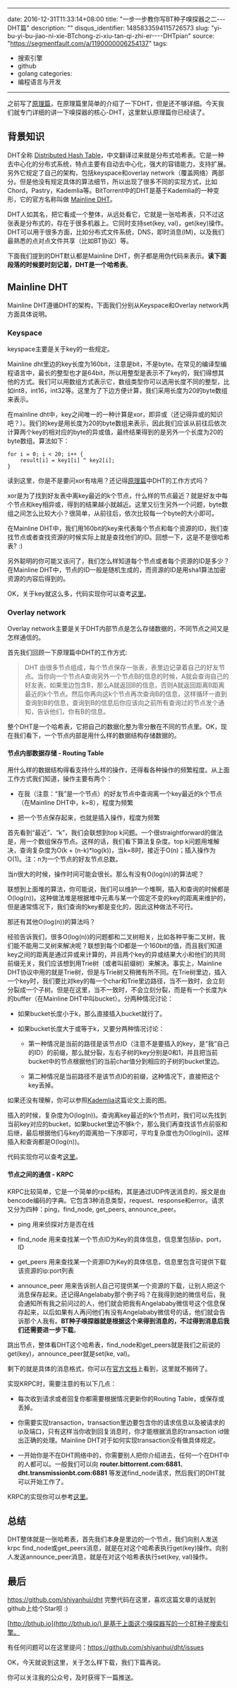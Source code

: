 
---
date: 2016-12-31T11:33:14+08:00
title: "一步一步教你写BT种子嗅探器之二---DHT篇"
description: ""
disqus_identifier: 1485833594115726573
slug: "yi-bu-yi-bu-jiao-ni-xie-BTchong-zi-xiu-tan-qi-zhi-er----DHTpian"
source: "https://segmentfault.com/a/1190000006254137"
tags: 
- 搜索引擎 
- github 
- golang 
categories:
- 编程语言与开发
---

之前写了[原理篇](http://www.jianshu.com/p/5c8e1ef0e0c3)，在原理篇里简单的介绍了一下DHT，但是还不够详细。今天我们就专门详细的讲一下嗅探器的核心-DHT，这里默认原理篇你已经读了。

背景知识
--------

DHT全称 [Distributed Hash
Table](https://en.wikipedia.org/wiki/Distributed_hash_table)，中文翻译过来就是分布式哈希表。它是一种去中心化的分布式系统，特点主要有自动去中心化，强大的容错能力，支持扩展。另外它规定了自己的架构，包括keyspace和overlay
network（覆盖网络）两部分。但是他没有规定具体的算法细节，所以出现了很多不同的实现方式，比如Chord，Pastry，Kademlia等。BitTorrent中的DHT是基于Kademlia的一种变形，它的官方名称叫做
[Mainline DHT](https://en.wikipedia.org/wiki/Mainline_DHT)。

DHT人如其名，把它看成一个整体，从远处看它，它就是一张哈希表，只不过这张表是分布式的，存在于很多机器上。它同时支持set(key,
val)，get(key)操作。DHT可以用于很多方面，比如分布式文件系统，DNS，即时消息(IM)，以及我们最熟悉的点对点文件共享（比如BT协议）等。

下面我们提到的DHT默认都是Mainline
DHT，例子都是用伪代码来表示。**读下面段落的时候要时刻记着，DHT是一个哈希表**。

Mainline DHT
------------

Mainline DHT遵循DHT的架构，下面我们分别从Keyspace和Overlay
network两方面具体说明。

### Keyspace

keyspace主要是关于key的一些规定。

Mainline
dht里边的key长度为160bit，注意是bit，不是byte。在常见的编译型编程语言中，最长的整型也才是64bit，所以用整型是表示不了key的，我们得想其他的方式。我们可以用数组方式表示它，数组类型你可以选用长度不同的整型，比如int8，int16，int32等。这里为了下边方便计算，我们采用长度为20的byte数组来表示。

在mainline
dht中，key之间唯一的一种计算是xor，即异或（还记得异或的知识吧？）。我们的key是用长度为20的byte数组来表示，因此我们应该从前往后依次计算两个key的相对应的byte的异或值，最终结果得到的是另外一个长度为20的byte数组。算法如下：

    ​for i = 0; i < 20; i++ {
    ​    result[i] = key1[i] ^ key2[i];
    ​}

读到这里，你是不是要问xor有啥用？还记得[原理篇](http://www.jianshu.com/p/5c8e1ef0e0c3)中DHT的工作方式吗？

xor是为了找到好友表中离key最近的k个节点，什么样的节点最近？就是好友中每个节点和key相异或，得到的结果越小就越近。这里又衍生另外一个问题，byte数组之间怎么比较大小？很简单，从前往后，依次比较每一个byte的大小即可。

在Mainline
DHT中，我们用160bit的key来代表每个节点和每个资源的ID，我们查找节点或者查找资源的时候实际上就是查找他们的ID。回想一下，这是不是很哈希表?
:)

另外聪明的你可能又该问了，我们怎么样知道每个节点或者每个资源的ID是多少？在Mainline
DHT中，节点的ID一般是随机生成的，而资源的ID是用sha1算法加密资源的内容后得到的。

OK，关于key就这么多，代码实现你可以查考[这里](https://github.com/shiyanhui/dht/blob/master/bitmap.go)。

### Overlay network

Overlay
network主要是关于DHT内部节点是怎么存储数据的，不同节点之间又是怎样通信的。

首先我们回顾一下原理篇中DHT的工作方式:

> DHT
> 由很多节点组成，每个节点保存一张表，表里边记录着自己的好友节点。当你向一个节点A查询另外一个节点B的信息的时候，A就会查询自己的好友表，如果里边包含B，那么A就返回B的信息，否则A就返回距离B距离最近的k个节点。然后你再向这k个节点再次查询B的信息，这样循环一直到查询到B的信息，查询到B的信息后你应该向之前所有查询过的节点发个通知，告诉他们，你有B的信息。

整个DHT是一个哈希表，它把自己的数据化整为零分散在不同的节点里。OK，现在我们看下，一个节点内部是用什么样的数据结构存储数据的。

#### 节点内部数据存储 - Routing Table

用什么样的数据结构得看支持什么样的操作，还得看各种操作的频繁程度。从上面工作方式我们知道，操作主要有两个：

-   在我（注意：“我”是一个节点）的好友节点中查询离一个key最近的k个节点（在Mainline
    DHT中，k=8），程度为频繁

-   把一个节点保存起来，也就是插入操作，程度为频繁

首先看到“最近”、“k”，我们会联想到top
k问题。一个很straightforward的做法是，用一个数组保存节点。这样的话，我们看下算法复杂度。top
k问题用堆解决，查询复杂度为O(k +
(n-k)\*log(k))，当k=8时，接近于O(n)；插入操作为O(1)。注：n为一个节点的好友节点总数。

当n很大的时候，操作时间可能会很长。那么有没有O(log(n))的算法呢？

联想到上面堆的算法，你可能说，我们可以维护一个堆啊，插入和查询的时候都是O(log(n))。这种做法堆是根据堆中元素与某一个固定不变的key的距离来维护的，但是通常情况下，我们查询的key都是变化的，因此这种做法不可行。

那还有其他O(log(n))的算法吗？

经验告诉我们，很多O(log(n))的问题都和二叉树相关，比如各种平衡二叉树，我们能不能用二叉树来解决呢？联想到每个ID都是一个160bit的值，而且我们知道key之间的距离是通过异或来计算的，并且两个key的异或结果大小和他们的共同前缀无关，我们应该想到用Trie树（或者叫前缀树）来解决。事实上，Mainline
DHT协议中用的就是Trie树，但是与Trie树又稍微有所不同。在Trie树里边，插入一个key时，我们要比对key的每一个char和Trie里边路径，当不一致时，会立刻分裂成一个子树。但是在这里，当不一致时，不会立刻分裂，而是有一个长度为k的buffer（在Mainline
DHT中叫bucket）。分两种情况讨论：

-   如果bucket长度小于k，那么直接插入bucket就行了。

-   如果bucket长度大于或等于k，又要分两种情况讨论：

    -   第一种情况是当前的路径是该节点ID（注意不是要插入的key，是“我”自己的ID）的前缀，那么就分裂，左右子树的key分别是0和1，并且把当前bucket中的节点根据他们的当前char值分到相应的子树的bucket里边。

    -   第二种情况是当前路径不是该节点ID的前缀，这种情况下，直接把这个key丢掉。

如果还没有理解，你可以参照[Kademlia](http://www.ic.unicamp.br/~bit/ensino/mo809_1s13/papers/P2P/Kademlia-%20A%20Peer-to-Peer%20Information%20System%20Based%20on%20the%20XOR%20Metric%20.pdf)这篇论文上面的图。

插入的时候，复杂度为O(log(n))。查询离key最近的k个节点时，我们可以先找到当前key对应的bucket，如果bucket里边不够k个，那么我们再查找该节点前驱和后继，最后根据他们与key的距离拍一下序即可，平均复杂度也为O(log(n))。这样插入和查询都是O(log(n))。

代码实现你可以查考[这里](https://github.com/shiyanhui/dht/blob/master/routingtable.go)。

#### 节点之间的通信 - KRPC

KRPC比较简单，它是一个简单的rpc结构，其是通过UDP传送消息的，报文是由bencode编码的字典。它包含3种消息类型，request、response和error。请求又分为四种：ping，find\_node,
get\_peers, announce\_peer。

-   ping 用来侦探对方是否在线

-   find\_node
    用来查找某一个节点ID为Key的具体信息，信息里包括ip，port，ID

-   get\_peers
    用来查找某一个资源ID为Key的具体信息，信息里包含可提供下载该资源的ip:port列表

-   announce\_peer
    用来告诉别人自己可提供某一个资源的下载，让别人把这个消息保存起来。还记得Angelababy那个例子吗？在我得到她的微信号后，我会通知所有我之前问过的人，他们就会把我有Angelababy微信号这个信息保存起来，以后如果有人再问他们有没有Angelababy微信号的话，他们就会告诉那个人我有。**BT种子嗅探器就是根据这个来得到消息的，不过得到消息后我们还需要进一步下载**。

跳出节点，整体看DHT这个哈希表，find\_node和get\_peers就是我们之前说的get(key)，announce\_peer就是set(ke,
val)。

剩下的就是具体的消息格式，你可以在[官方文档](http://www.bittorrent.org/beps/bep_0005.html)上看到，这里就不搬砖了。

实现KRPC时，需要注意的有以下几点：

-   每次收到请求或者回复你都需要根据情况更新你的Routing
    Table，或保存或丢掉。

-   你需要实现transaction，transaction里边要包含你的请求信息以及被请求的ip及端口，只有这样当你收到回复消息时，你才能根据消息的transaction
    id做出正确的处理。Mainline
    DHT对于如何实现transaction没有做具体规定。

-   一开始你是不在DHT网络中的，你需要别人把你介绍进去，任何一个在DHT中的人都可以。一般我们可以向
    **router.bittorrent.com:6881**、 **dht.transmissionbt.com:6881**
    等发送find\_node请求，然后我们的DHT就可以开始工作了。

KRPC的实现你可以参考[这里](https://github.com/shiyanhui/dht/blob/master/krpc.go)。

总结
----

DHT整体就是一张哈希表，首先我们本身是里边的一个节点，我们向别人发送krpc
find\_node或get\_peers消息，就是在对这个哈希表执行get(key)操作。向别人发送announce\_peer消息，就是在对这个哈希表执行set(key,
val)操作。

最后
----

<https://github.com/shiyanhui/dht> 完整代码在这里，喜欢这篇文章的话就到github上给个Star呗
:)

[http://bthub.io](http://bthub.io/) 是基于上面这个嗅探器写的一个BT种子搜索引擎。

有任何问题可以在这里提问：<https://github.com/shiyanhui/dht/issues>

OK，今天就说到这里，关于怎么样下载，我们下篇再说。

你可以关注我的公众号，及时获得下一篇推送。



